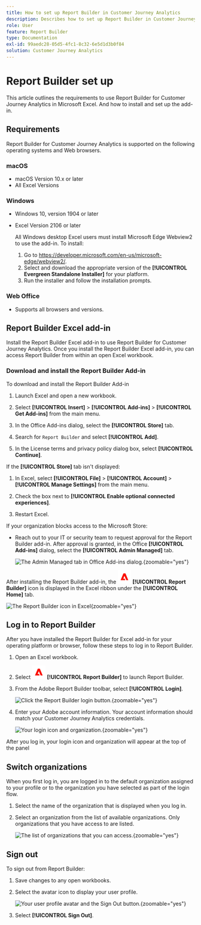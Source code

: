 ```yaml
---
title: How to set up Report Builder in Customer Journey Analytics
description: Describes how to set up Report Builder in Customer Journey Analytics
role: User
feature: Report Builder
type: Documentation
exl-id: 99aedc28-05d5-4fc1-8c32-6e5d1d3b0f84
solution: Customer Journey Analytics
---
```

# Report Builder set up

This article outlines the requirements to use Report Builder for Customer Journey Analytics in Microsoft Excel. And how to install and set up the add-in.

## Requirements

Report Builder for Customer Journey Analytics is supported on the following operating systems and Web browsers.

### macOS

- macOS Version 10.x or later
- All Excel Versions

### Windows

- Windows 10, version 1904 or later
- Excel Version 2106 or later

  All Windows desktop Excel users must install Microsoft Edge Webview2 to use the add-in. To install:

  1. Go to <https://developer.microsoft.com/en-us/microsoft-edge/webview2/>.
  1. Select and download the appropriate version of the **[!UICONTROL Evergreen Standalone Installer]** for your platform.
  1. Run the installer and follow the installation prompts.

### Web Office

- Supports all browsers and versions.


## Report Builder Excel add-in

Install the Report Builder Excel add-in to use Report Builder for Customer Journey Analytics. Once you install the Report Builder Excel add-in, you can access Report Builder from within an open Excel workbook.

### Download and install the Report Builder Add-in

To download and install the Report Builder Add-in

1. Launch Excel and open a new workbook.

1. Select **[!UICONTROL Insert]** > **[!UICONTROL Add-ins]** >  **[!UICONTROL Get Add-ins]** from the main menu.

1. In the Office Add-ins dialog, select the **[!UICONTROL Store]** tab.

1. Search for `Report Builder` and select **[!UICONTROL Add]**.

1. In the License terms and privacy policy dialog box, select **[!UICONTROL Continue]**.

If the **[!UICONTROL Store]** tab isn't displayed:

1. In Excel, select **[!UICONTROL File]** > **[!UICONTROL Account]** > **[!UICONTROL Manage Settings]** from the main menu.

1. Check the box next to **[!UICONTROL Enable optional connected experiences]**.

1. Restart Excel.

If your organization blocks access to the Microsoft Store:

- Reach out to your IT or security team to request approval for the Report Builder add-in. After approval is granted, in the Office **[!UICONTROL Add-ins]** dialog, select the **[!UICONTROL Admin Managed]** tab.

  ![The Admin Managed tab in Office Add-ins dialog.](./assets/image1.png){zoomable="yes"}

After installing the Report Builder add-in, the ![AdobeLogoRedonWhite](/help/assets/icons/AdobeLogoRedOnWhite.svg) **[!UICONTROL Report Builder]** icon is displayed in the Excel ribbon under the **[!UICONTROL Home]** tab.

![The Report Builder icon in Excel](./assets/rb_app_icon.png){zoomable="yes"}


## Log in to Report Builder

After you have installed the Report Builder for Excel add-in for your operating platform or browser, follow these steps to log in to Report Builder.

1. Open an Excel workbook.

1. Select ![AdobeLogoRedOnWhite](/help/assets/icons/AdobeLogoRedOnWhite.svg) **[!UICONTROL Report Builder]** to launch Report Builder.

1. From the Adobe Report Builder toolbar, select **[!UICONTROL Login]**.

    ![Click the Report Builder login button.](./assets/rb_login.png){zoomable="yes"}

1. Enter your Adobe account information. Your account information should match your Customer Journey Analytics credentials.

    ![Your login icon and organization.](./assets/image4.png){zoomable="yes"}

After you log in, your login icon and organization will appear at the top of the panel


## Switch organizations

When you first log in, you are logged in to the default organization assigned to your profile or to the organization you have selected as part of the login flow.

1. Select the name of the organization that is displayed when you log in.

1. Select an organization from the list of available organizations. Only organizations that you have access to are listed.

    ![The list of organizations that you can access.](./assets/image5.png){zoomable="yes"}

## Sign out

To sign out from Report Builder:

1. Save changes to any open workbooks.

1. Select the avatar icon to display your user profile.

    ![Your user profile avatar and the Sign Out button.](./assets/image6.png){zoomable="yes"}

1. Select **[!UICONTROL Sign Out]**.
